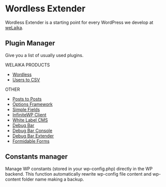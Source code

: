 # Wordless Extender

Wordless Extender is a starting point for every WordPress we develop at 
[weLaika](http://welaika.com).

## Plugin Manager

Give you a list of usually used plugins.

WELAIKA PRODUCTS

* [Wordless](http://wordpress.org/plugins/wordless/)
* [Users to CSV](http://wordpress.org/plugins/users2csv/)

OTHER

* [Posts to Posts](http://wordpress.org/plugins/posts-to-posts/)
* [Options Framework](http://wordpress.org/plugins/options-framework/)
* [Simple Fields](http://wordpress.org/plugins/simple-fields/)
* [InfiniteWP Client](http://wordpress.org/plugins/iwp-client/)
* [White Label CMS](http://wordpress.org/plugins/white-label-cms/)
* [Debug Bar](http://wordpress.org/plugins/debug-bar/)
* [Debug Bar Console](http://wordpress.org/plugins/debug-bar-console/)
* [Debug Bar Extender](http://wordpress.org/plugins/debug-bar-extender/)
* [Formidable Forms](http://wordpress.org/plugins/formidable/)

## Constants manager

Manage WP constants (stored in your wp-config.php) directly in the WP backend.
This function automatically rewrite wp-config file content and wp-content folder name making a backup.